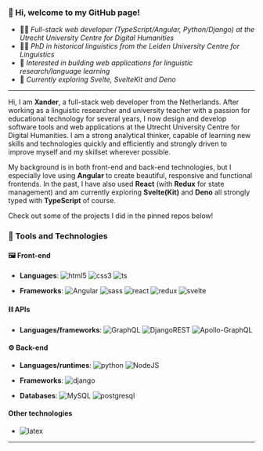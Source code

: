 ### 👋 Hi, welcome to my GitHub page!


* 👨‍💻 _Full-stack web developer (TypeScript/Angular, Python/Django) at the Utrecht University Centre for Digital Humanities_
* 👨‍🎓 _PhD in historical linguistics from the Leiden University Centre for Linguistics_
* 🔭 _Interested in building web applications for linguistic research/language learning_
* 🌱 _Currently exploring Svelte, SvelteKit and Deno_
  
---

Hi, I am **Xander**, a full-stack web developer from the Netherlands. After working as a linguistic researcher and university teacher with a passion for educational technology for several years, I now design and develop software tools and web applications at the Utrecht University Centre for Digital Humanities. I am a strong analytical thinker, capable of learning new skills and technologies quickly and efficiently and strongly driven to improve myself and my skillset wherever possible.

My background is in both front-end and back-end technologies, but I especially love using **Angular** to create beautiful, responsive and functional frontends. In the past, I have also used **React** (with **Redux** for state management) and am currently exploring **Svelte(Kit)** and **Deno** all strongly typed with **TypeScript** of course.

Check out some of the projects I did in the pinned repos below!

### 🔧 Tools and Technologies
  
#### 🖼️ Front-end

* **Languages**: ![html5](https://img.shields.io/badge/HTML5-E34F26?style=for-the-badge&logo=html5&logoColor=white) ![css3](https://img.shields.io/badge/CSS3-1572B6?style=for-the-badge&logo=css3&logoColor=white)  ![ts](https://img.shields.io/badge/TypeScript-007ACC?style=for-the-badge&logo=typescript&logoColor=white) 

* **Frameworks**: ![Angular](https://img.shields.io/badge/angular-%23DD0031.svg?style=for-the-badge&logo=angular&logoColor=white) ![sass](https://img.shields.io/badge/Sass-CC6699?style=for-the-badge&logo=sass&logoColor=white) ![react](https://img.shields.io/badge/React-20232A?style=for-the-badge&logo=react&logoColor=61DAFB) ![redux](https://img.shields.io/badge/Redux-593D88?style=for-the-badge&logo=redux&logoColor=white) ![svelte](https://img.shields.io/badge/Svelte-4A4A55?style=for-the-badge&logo=svelte&logoColor=FF3E00)

  
#### ⛓️ APIs

* **Languages/frameworks**: ![GraphQL](https://img.shields.io/badge/-GraphQL-E10098?style=for-the-badge&logo=graphql&logoColor=white) ![DjangoREST](https://img.shields.io/badge/DJANGO-REST-ff1709?style=for-the-badge&logo=django&logoColor=white&color=ff1709&labelColor=gray) ![Apollo-GraphQL](https://img.shields.io/badge/-ApolloGraphQL-311C87?style=for-the-badge&logo=apollo-graphql)

  
#### ⚙️ Back-end
  
* **Languages/runtimes**: ![python](https://img.shields.io/badge/Python-FFD43B?style=for-the-badge&logo=python&logoColor=darkgreen) ![NodeJS](https://img.shields.io/badge/node.js-6DA55F?style=for-the-badge&logo=node.js&logoColor=white)

* **Frameworks**: ![django](https://img.shields.io/badge/Django-092E20?style=for-the-badge&logo=django&logoColor=white)

* **Databases**: ![MySQL](https://img.shields.io/badge/mysql-%2300f.svg?style=for-the-badge&logo=mysql&logoColor=white) ![postgresql](https://img.shields.io/badge/PostgreSQL-316192?style=for-the-badge&logo=postgresql&logoColor=white)


#### Other technologies

* ![latex](https://img.shields.io/badge/LaTeX-47A141?style=for-the-badge&logo=LaTeX&logoColor=white)
                                                                                                   
---

<!--
**XanderVertegaal/XanderVertegaal** is a ✨ _special_ ✨ repository because its `README.md` (this file) appears on your GitHub profile.

Here are some ideas to get you started:

- 🔭 I’m currently working on ...
- 🌱 I’m currently learning ...
- 👯 I’m looking to collaborate on ...
- 🤔 I’m looking for help with ...
- 💬 Ask me about ...
- 📫 How to reach me: ...
- 😄 Pronouns: ...
- ⚡ Fun fact: ...
-->
